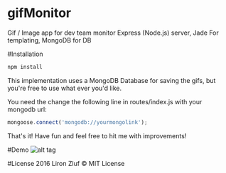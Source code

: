 # gifMonitor
Gif / Image app for dev team monitor
Express (Node.js) server, Jade For templating, MongoDB for DB

#Installation
```js
npm install
```

This implementation uses a MongoDB Database for saving the gifs, 
but you're free to use what ever you'd like.

You need the change the following line in routes/index.js with your mongodb url:

```js
mongoose.connect('mongodb://yourmongolink');
```

That's it! Have fun and feel free to hit me with improvements!

#Demo
![alt tag](https://s17.postimg.org/r3q0k9pxr/demo_Gif_Monitor.png)

#License
2016 Liron Zluf &copy; MIT License